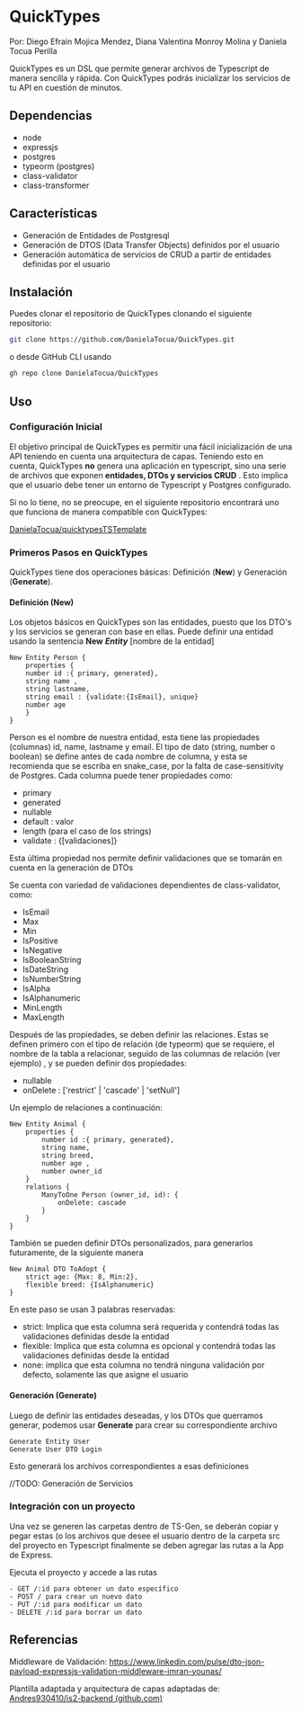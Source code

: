 # QuickTypes

Por:  Diego Efrain Mojica Mendez, Diana Valentina Monroy Molina y  Daniela Tocua Perilla 

QuickTypes es un  DSL que permite generar archivos de Typescript de manera sencilla y rápida. Con QuickTypes podrás inicializar los servicios de tu API en cuestión de minutos. 

## Dependencias
- node
- expressjs 
- postgres
- typeorm (postgres)
- class-validator
- class-transformer 

## Características
- Generación de Entidades de Postgresql
- Generación de DTOS (Data Transfer Objects) definidos por el usuario
- Generación automática de servicios de CRUD a partir de entidades definidas por el usuario

## Instalación

Puedes clonar el repositorio de QuickTypes clonando el siguiente repositorio:

```bash
git clone https://github.com/DanielaTocua/QuickTypes.git

```
o desde GitHub CLI usando 

```bash
gh repo clone DanielaTocua/QuickTypes

```
## Uso

### Configuración Inicial
El objetivo principal de QuickTypes es permitir una fácil inicialización de una API teniendo en cuenta una arquitectura de capas. Teniendo esto en cuenta, QuickTypes **no** genera una aplicación en typescript, sino una serie de archivos que exponen **entidades, DTOs y servicios CRUD** . Esto implica que el usuario debe tener un entorno de Typescript y Postgres configurado.

Si no lo tiene, no se preocupe, en el siguiente repositorio encontrará uno que funciona de manera compatible con QuickTypes:

[DanielaTocua/quicktypesTSTemplate](https://github.com/DanielaTocua/quicktypesTSTemplate)

### Primeros Pasos en QuickTypes

QuickTypes tiene dos operaciones básicas: Definición (**New**) y Generación (**Generate**). 

#### Definición (New)

Los objetos básicos en QuickTypes son las entidades, puesto que los DTO's y los servicios se generan con base en ellas. Puede definir una entidad usando la sentencia **New** ***Entity*** [nombre de la entidad]

```
New Entity Person {  
	properties {  
	number id :{ primary, generated},  
	string name ,  
	string lastname,  
	string email : {validate:{IsEmail}, unique} 
	number age 
	}  
}
```
Person es el nombre de nuestra entidad, esta tiene las propiedades (columnas) id, name, lastname y  email. El tipo de dato (string, number o boolean) se define antes de cada nombre de columna, y esta se recomienda que se escriba en snake_case, por la falta de     case-sensitivity de Postgres. 
Cada columna puede tener propiedades como:
- primary
- generated
- nullable 
- default : valor
- length (para el caso de los strings) 
- validate :   {[validaciones]}

Esta última propiedad nos permite definir validaciones que se tomarán en cuenta en la generación de DTOs

Se cuenta con variedad de validaciones dependientes de class-validator, como:
- IsEmail
- Max
- Min
- IsPositive
- IsNegative
- IsBooleanString
- IsDateString
- IsNumberString
- IsAlpha
- IsAlphanumeric
- MinLength
- MaxLength


Después de las propiedades, se deben definir las relaciones. Estas se definen primero con el tipo de relación (de typeorm) que se requiere, el nombre de la tabla a relacionar, seguido de las columnas de relación (ver ejemplo) , y se pueden definir dos propiedades:

- nullable
- onDelete : ['restrict' | 'cascade' | 'setNull']

Un ejemplo de relaciones a continuación:
```
New Entity Animal {
    properties {
        number id :{ primary, generated},
        string name,
        string breed,
        number age ,
        number owner_id
    }
    relations {
        ManyToOne Person (owner_id, id): {
            onDelete: cascade
        }
    }
}
```
También se pueden definir DTOs personalizados, para generarlos futuramente, de la siguiente manera 

```
New Animal DTO ToAdopt {
    strict age: {Max: 8, Min:2},
    flexible breed: {IsAlphanumeric}
}
```


En este paso se usan 3 palabras reservadas:
- strict: Implica que esta columna será requerida y contendrá todas las validaciones definidas desde la entidad
- flexible: Implica que esta columna es opcional y contendrá todas las validaciones definidas desde la entidad
- none: implica que esta columna no tendrá ninguna validación por defecto, solamente las que asigne el usuario 

#### Generación (Generate)
Luego de definir las entidades deseadas, y los DTOs que querramos generar, podemos usar **Generate** para crear su correspondiente archivo 
```
Generate Entity User
Generate User DTO Login 
```

Esto generará los archivos correspondientes a esas definiciones


//TODO: Generación de Servicios
### Integración con un proyecto 
Una vez se generen las carpetas  dentro de TS-Gen, se deberán copiar y pegar estas (o los archivos que desee el usuario dentro de la carpeta src del proyecto en Typescript
finalmente se deben agregar las rutas a la App de Express.

Ejecuta el proyecto y accede a las rutas 
```
- GET /:id para obtener un dato específico 
- POST / para crear un nuevo dato
- PUT /:id para modificar un dato
- DELETE /:id para borrar un dato 
```



## Referencias

Middleware de Validación: https://www.linkedin.com/pulse/dto-json-payload-expressjs-validation-middleware-imran-younas/

Plantilla adaptada y arquitectura de capas adaptadas de: [Andres930410/is2-backend (github.com)](https://github.com/Andres930410/is2-backend)

